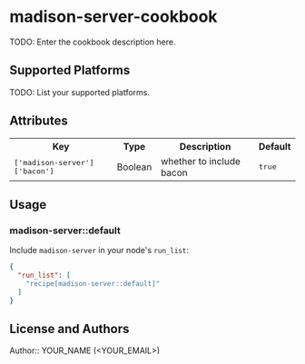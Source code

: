 # madison-server-cookbook

TODO: Enter the cookbook description here.

## Supported Platforms

TODO: List your supported platforms.

## Attributes

<table>
  <tr>
    <th>Key</th>
    <th>Type</th>
    <th>Description</th>
    <th>Default</th>
  </tr>
  <tr>
    <td><tt>['madison-server']['bacon']</tt></td>
    <td>Boolean</td>
    <td>whether to include bacon</td>
    <td><tt>true</tt></td>
  </tr>
</table>

## Usage

### madison-server::default

Include `madison-server` in your node's `run_list`:

```json
{
  "run_list": [
    "recipe[madison-server::default]"
  ]
}
```

## License and Authors

Author:: YOUR_NAME (<YOUR_EMAIL>)
